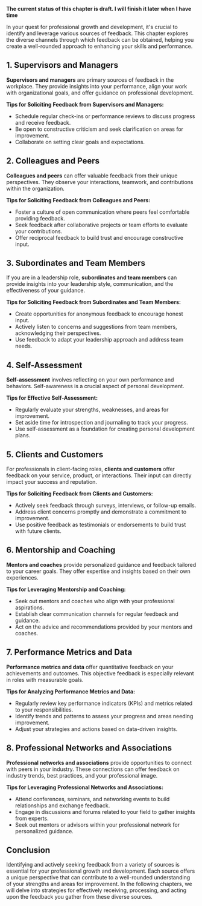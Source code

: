 **The current status of this chapter is draft. I will finish it later when I have time**

In your quest for professional growth and development, it's crucial to identify and leverage various sources of feedback. This chapter explores the diverse channels through which feedback can be obtained, helping you create a well-rounded approach to enhancing your skills and performance.

**1. Supervisors and Managers**
-------------------------------

**Supervisors and managers** are primary sources of feedback in the workplace. They provide insights into your performance, align your work with organizational goals, and offer guidance on professional development.

**Tips for Soliciting Feedback from Supervisors and Managers:**

* Schedule regular check-ins or performance reviews to discuss progress and receive feedback.
* Be open to constructive criticism and seek clarification on areas for improvement.
* Collaborate on setting clear goals and expectations.

**2. Colleagues and Peers**
---------------------------

**Colleagues and peers** can offer valuable feedback from their unique perspectives. They observe your interactions, teamwork, and contributions within the organization.

**Tips for Soliciting Feedback from Colleagues and Peers:**

* Foster a culture of open communication where peers feel comfortable providing feedback.
* Seek feedback after collaborative projects or team efforts to evaluate your contributions.
* Offer reciprocal feedback to build trust and encourage constructive input.

**3. Subordinates and Team Members**
------------------------------------

If you are in a leadership role, **subordinates and team members** can provide insights into your leadership style, communication, and the effectiveness of your guidance.

**Tips for Soliciting Feedback from Subordinates and Team Members:**

* Create opportunities for anonymous feedback to encourage honest input.
* Actively listen to concerns and suggestions from team members, acknowledging their perspectives.
* Use feedback to adapt your leadership approach and address team needs.

**4. Self-Assessment**
----------------------

**Self-assessment** involves reflecting on your own performance and behaviors. Self-awareness is a crucial aspect of personal development.

**Tips for Effective Self-Assessment:**

* Regularly evaluate your strengths, weaknesses, and areas for improvement.
* Set aside time for introspection and journaling to track your progress.
* Use self-assessment as a foundation for creating personal development plans.

**5. Clients and Customers**
----------------------------

For professionals in client-facing roles, **clients and customers** offer feedback on your service, product, or interactions. Their input can directly impact your success and reputation.

**Tips for Soliciting Feedback from Clients and Customers:**

* Actively seek feedback through surveys, interviews, or follow-up emails.
* Address client concerns promptly and demonstrate a commitment to improvement.
* Use positive feedback as testimonials or endorsements to build trust with future clients.

**6. Mentorship and Coaching**
------------------------------

**Mentors and coaches** provide personalized guidance and feedback tailored to your career goals. They offer expertise and insights based on their own experiences.

**Tips for Leveraging Mentorship and Coaching:**

* Seek out mentors and coaches who align with your professional aspirations.
* Establish clear communication channels for regular feedback and guidance.
* Act on the advice and recommendations provided by your mentors and coaches.

**7. Performance Metrics and Data**
-----------------------------------

**Performance metrics and data** offer quantitative feedback on your achievements and outcomes. This objective feedback is especially relevant in roles with measurable goals.

**Tips for Analyzing Performance Metrics and Data:**

* Regularly review key performance indicators (KPIs) and metrics related to your responsibilities.
* Identify trends and patterns to assess your progress and areas needing improvement.
* Adjust your strategies and actions based on data-driven insights.

**8. Professional Networks and Associations**
---------------------------------------------

**Professional networks and associations** provide opportunities to connect with peers in your industry. These connections can offer feedback on industry trends, best practices, and your professional image.

**Tips for Leveraging Professional Networks and Associations:**

* Attend conferences, seminars, and networking events to build relationships and exchange feedback.
* Engage in discussions and forums related to your field to gather insights from experts.
* Seek out mentors or advisors within your professional network for personalized guidance.

**Conclusion**
--------------

Identifying and actively seeking feedback from a variety of sources is essential for your professional growth and development. Each source offers a unique perspective that can contribute to a well-rounded understanding of your strengths and areas for improvement. In the following chapters, we will delve into strategies for effectively receiving, processing, and acting upon the feedback you gather from these diverse sources.
